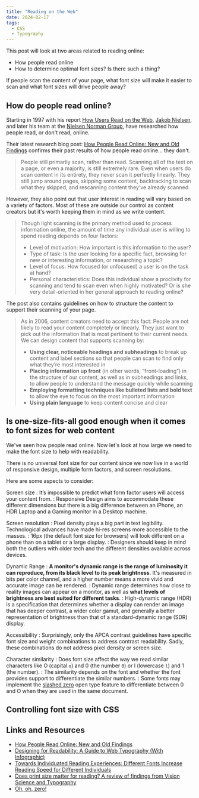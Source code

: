 ```yaml
---
title: "Reading on the Web"
date: 2024-02-17
tags:
  - CSS
  - Typography
---
```


This post will look at two areas related to reading online:

* How people read online
* How to determine optimal font sizes? Is there such a thing?

If people scan the content of your page, what font size will make it easier to scan and what font sizes will drive people away?


## How do people read online?

Starting in 1997 with his report [How Users Read on the Web](https://www.nngroup.com/articles/how-users-read-on-the-web/), [Jakob Nielsen](https://www.nngroup.com/people/jakob-nielsen/), and later his team at the [Nielsen Norman Group](https://www.nngroup.com/), have researched how people read, or don't read, online.

Their latest research blog post: [How People Read Online: New and Old Findings](https://www.nngroup.com/articles/how-people-read-online/) confirms their past results of how people read online... they don't.

> People still primarily scan, rather than read. Scanning all of the text on a page, or even a majority, is still extremely rare. Even when users do scan content in its entirety, they never scan it perfectly linearly. They still jump around pages, skipping some content, backtracking to scan what they skipped, and rescanning content they’ve already scanned.

However, they also point out that user interest in reading will vary based on a variety of factors. Most of these are outside our control as content creators but it's worth keeping them in mind as we write content.

> Though light scanning is the primary method used to process information online, the amount of time any individual user is willing to spend reading depends on four factors:
>
> * Level of motivation: How important is this information to the user?
> * Type of task: Is the user looking for a specific fact, browsing for new or interesting information, or researching a topic?
> * Level of focus: How focused (or unfocused) a user is on the task at hand?
> * Personal characteristics: Does this individual show a proclivity for scanning and tend to scan even when highly motivated? Or is she very detail-oriented in her general approach to reading online?

The post also contains guidelines on how to structure the content to support their scanning of your page.

> As in 2006, content creators need to accept this fact: People are not likely to read your content completely or linearly. They just want to pick out the information that is most pertinent to their current needs. We can design content that supports scanning by:
>
> * **Using clear, noticeable headings and subheadings** to break up content and label sections so that people can scan to find only what they’re most interested in
> * **Placing information up front** (in other words, “front-loading”) in the structure of our content, as well as in subheadings and links, to allow people to understand the message quickly while scanning
> * **Employing formatting techniques like bulleted lists and bold text** to allow the eye to focus on the most important information
> * **Using plain language** to keep content concise and clear

## Is one-size-fits-all good enough when it comes to font sizes for web content

We've seen how people read online. Now let's look at how large we need to make the font size to help with readability.

There is no universal font size for our content since we now live in a world of responsive design, multiple form factors, and screen resolutions.

Here are some aspects to consider:

Screen size
: It’s impossible to predict what form factor users will access your content from.
: Responsive Design aims to accommodate these different dimensions but there is a big difference between an iPhone, an HDR Laptop and a Gaming monitor in a Desktop machine.

Screen resolution
: Pixel density plays a big part in text legibility. Technological advances have made hi-res screens more accessible to the masses.
: 16px (the default font size for browsers) will look different on a phone than on a tablet or a large display.
: Designers should keep in mind both the outliers with older tech and the different densities available across devices.

Dynamic Range
: **A monitor's dynamic range is the range of luminosity it can reproduce, from its black level to its peak brightness**. It's measured in bits per color channel, and a higher number means a more vivid and accurate image can be rendered.
: Dynamic range determines how close to reality images can appear on a monitor, as well as **what levels of brightness are best suited for different tasks**.
: High-dynamic range (HDR) is a specification that determines whether a display can render an image that has deeper contrast, a wider color gamut, and generally a better representation of brightness than that of a standard-dynamic range (SDR) display.

Accessibility
: Surprisingly, only the APCA contrast guidelines have specific font size and weight combinations to address contrast readability. Sadly, these combinations do not address pixel density or screen size.

Character similarity
: Does font size affect the way we read similar characters like O (capital `o`) and 0 (the number `0`) or l (lowercase `l`) and 1 (the number).
: The similarity depends on the font and whether the font provides support to differentiate the similar numbers.
: Some fonts may implement the [slashed zero](https://www.preusstype.com/techdata/otf_zero.php) open type feature to differentiate between 0 and O when they are used in the same document.

## Controlling font size with CSS



## Links and Resources

* [How People Read Online: New and Old Findings](https://www.nngroup.com/articles/how-people-read-online/)
* [Designing for Readability: A Guide to Web Typography (With Infographic)](https://toptal.com/designers/typography/web-typography-infographic)
* [Towards Individuated Reading Experiences: Different Fonts Increase Reading Speed for Different Individuals](https://dl.acm.org/doi/pdf/10.1145/3502222)
* [Does print size matter for reading? A review of findings from Vision Science and Typography](https://jov.arvojournals.org/article.aspx?articleid=2191906)
* [Oh, oh, zero!](https://tug.org/TUGboat/tb34-2/tb107bigelow-zero.pdf)

